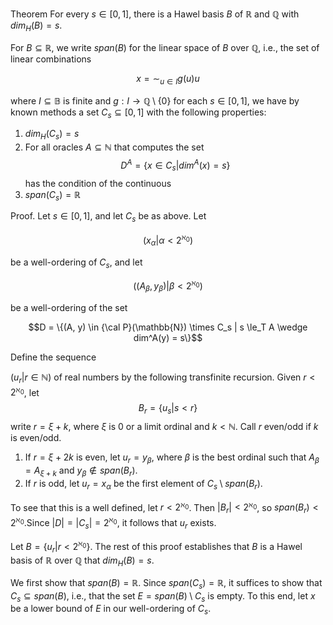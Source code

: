 Theorem For every $s \in [0, 1]$, there is a Hawel basis $B$ of $\mathbb{R}$ and $\mathbb{Q}$ with $dim_H(B) = s$.

For $B \subseteq \mathbb{R}$, we write $span(B)$ for the linear space of $B$ over $\mathbb{Q}$, i.e., the set of linear combinations

$$x = \sim_{u \in I} g(u) u$$

where $I \subseteq \mathbb{B}$ is finite and $g: I \to \mathbb{Q} \setminus \{0\}$ for each $s \in [0, 1]$, we have by known methods a set $C_s \subseteq [0,1]$ with the following properties:

1. $dim_H(C_s) = s$
2. For all oracles $A \subseteq \mathbb{N}$ that computes the set
   $$ D^A = \{x \in C_s | dim^A(x) = s\}$$
   has the condition of the continuous
3. $span(C_s) = \mathbb{R}$

Proof. Let $s \in [0,1]$, and let $C_s$ be as above. Let

$$(x_\alpha | \alpha < 2^{\aleph_0})$$

be a well-ordering of $C_s$, and let

$$((A_\beta, y_\beta) | \beta < 2^{\aleph_0})$$

be a well-ordering of the set

$$D = \{(A, y) \in {\cal P}(\mathbb{N}) \times C_s | s \le_T A \wedge dim^A(y) = s\}$$

Define the sequence

$(u_r | r \in \mathbb{N})$ of real numbers by the following transfinite recursion. Given $r < 2^{\aleph_0}$, let
$$B_r = \{u_s  | s < r\}$$
write $r = \xi + k$, where $\xi$ is 0 or a limit ordinal and $k < \mathbb{N}$. Call $r$ even/odd if $k$ is even/odd.

1. If $r = \xi + 2k$ is even, let $u_r = y_\beta$, where $\beta$ is the best ordinal such that $A_\beta = A_{\xi + k}$ and $y_\beta \notin span(B_{r})$.
2. If $r$ is odd, let $u_r = x_\alpha$ be the first element of $C_s \setminus span(B_r)$.

To see that this is a well defined, let $r < 2^{\aleph_0}$. Then $|B_r| < 2^{\aleph_0}$, so $span(B_r) < 2^{\aleph_0}$.Since $|D| = |C_s| = 2^{\aleph_0}$, it follows that $u_r$ exists.

Let $B = \{u_r | r < 2^{\aleph_0}\}$. The
rest of this proof establishes that $B$ is a Hawel basis of $\mathbb{R}$ over $\mathbb{Q}$ that $dim_H(B) = s$.

We first show that $span(B) = \mathbb{R}$. Since $span(C_s) = \mathbb{R}$, it suffices to show that $C_s \subseteq span(B)$, i.e., that the set $E = span(B) \setminus C_s$ is empty. To this end, let $x$ be a lower bound of $E$ in our well-ordering of $C_s$.

